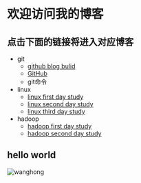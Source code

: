 # 欢迎访问我的博客
## 点击下面的链接将进入对应博客
- git
	- [github blog bulid](https://wanghong1994.github.io/git/blog)
	- [GitHub](https://wanghong1994.github.io/wh)
	- git命令
- linux
	- [linux first day study](https://wanghong1994.github.io/linuxstudy/firstdaystudylinux)
	- [linux second day study](https://wanghong1994.github.io/linuxstudy/secondday)
	- [linux third day study](https://wanghong1994.github.io/linuxstudy/thirddaystudy)
- hadoop
	- [hadoop first day study](https://wanghong1994.github.io/hadoopstudy/hadoop-firstday-study)
	- [hadoop second day study](https://wanghong1994.github.io/hadoopstudy/hadoop-secondday-study)
## hello world
![wanghong](https://upload-images.jianshu.io/upload_images/14466054-45eba05cdfd45232.png?imageMogr2/auto-orient/strip%7CimageView2/2/w/1240)